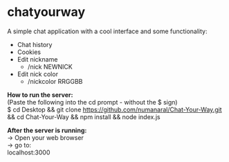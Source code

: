 # chatyourway
A simple chat application with a cool interface and some functionality: 
- Chat history
- Cookies
- Edit nickname 
  - /nick NEWNICK
- Edit nick color
  - /nickcolor RRGGBB

<b> How to run the server:  </b>  
(Paste the following into the cd prompt - without the $ sign)  
$ cd Desktop  && git clone https://github.com/numanaral/Chat-Your-Way.git  && cd Chat-Your-Way && npm install && node index.js

<b> After the server is running:  </b>  
-> Open your web browser  
-> go to:  
  localhost:3000  

